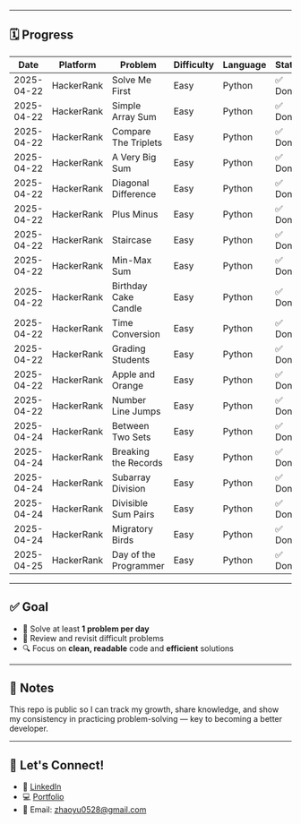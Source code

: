 
---

## 🗓️ Progress

| Date       | Platform   | Problem                                 | Difficulty | Language | Status  |
|------------|------------|-----------------------------------------|------------|----------|---------|
| 2025-04-22 | HackerRank | Solve Me First                          | Easy       | Python     | ✅ Done  |
| 2025-04-22 | HackerRank | Simple Array Sum                        | Easy       | Python     | ✅ Done  |
| 2025-04-22 | HackerRank | Compare The Triplets                    | Easy       | Python     | ✅ Done  |
| 2025-04-22 | HackerRank | A Very Big Sum                          | Easy       | Python     | ✅ Done  |
| 2025-04-22 | HackerRank | Diagonal Difference                     | Easy       | Python     | ✅ Done  |
| 2025-04-22 | HackerRank | Plus Minus                              | Easy       | Python     | ✅ Done  |
| 2025-04-22 | HackerRank | Staircase                               | Easy       | Python     | ✅ Done  |
| 2025-04-22 | HackerRank | Min-Max Sum                             | Easy       | Python     | ✅ Done  |
| 2025-04-22 | HackerRank | Birthday Cake Candle                    | Easy       | Python     | ✅ Done  |
| 2025-04-22 | HackerRank | Time Conversion                         | Easy       | Python     | ✅ Done  |
| 2025-04-22 | HackerRank | Grading Students                        | Easy       | Python     | ✅ Done  |
| 2025-04-22 | HackerRank | Apple and Orange                        | Easy       | Python     | ✅ Done  |
| 2025-04-22 | HackerRank | Number Line Jumps                       | Easy       | Python     | ✅ Done  |
| 2025-04-24 | HackerRank | Between Two Sets                        | Easy       | Python     | ✅ Done  |
| 2025-04-24 | HackerRank | Breaking the Records                    | Easy       | Python     | ✅ Done  |
| 2025-04-24 | HackerRank | Subarray Division                       | Easy       | Python     | ✅ Done  |
| 2025-04-24 | HackerRank | Divisible Sum Pairs                     | Easy       | Python     | ✅ Done  |
| 2025-04-24 | HackerRank | Migratory Birds                         | Easy       | Python     | ✅ Done  |
| 2025-04-25 | HackerRank | Day of the Programmer                   | Easy       | Python     | ✅ Done  |


---

## ✅ Goal

- 🚀 Solve at least **1 problem per day**
- 🧠 Review and revisit difficult problems
- 🔍 Focus on **clean, readable** code and **efficient** solutions

---

## 📌 Notes

This repo is public so I can track my growth, share knowledge, and show my consistency in practicing problem-solving — key to becoming a better developer.

---

## 🧩 Let's Connect!

- 💼 [LinkedIn](https://linkedin.com/in/yu-zhao-72448a356)
- 💻 [Portfolio](https://assignment01-3d94.onrender.com)
- 📧 Email: zhaoyu0528@gmail.com
